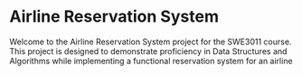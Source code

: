 # Airline Reservation System

Welcome to the Airline Reservation System project for the SWE3011 course. This project is designed to demonstrate proficiency in Data Structures and Algorithms while implementing a functional reservation system for an airline
